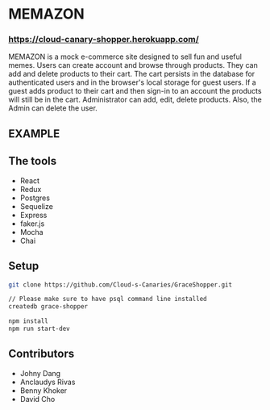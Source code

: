 # MEMAZON

### https://cloud-canary-shopper.herokuapp.com/

MEMAZON is a mock e-commerce site designed to sell fun and useful memes. Users can create account and browse through products. They can add and delete products to their cart. The cart persists in the database for authenticated users and in the browser's local storage for guest users. If a guest adds product to their cart and then sign-in to an account the products will still be in the cart. Administrator can add, edit, delete products. Also, the Admin can delete the user.

## EXAMPLE

 <!-- Screen-shot of the website -->

## The tools

* React
* Redux
* Postgres
* Sequelize
* Express
* faker.js
* Mocha
* Chai

## Setup

```bash
git clone https://github.com/Cloud-s-Canaries/GraceShopper.git

// Please make sure to have psql command line installed
createdb grace-shopper

npm install
npm run start-dev
```

## Contributors

* Johny Dang
* Anclaudys Rivas
* Benny Khoker
* David Cho
